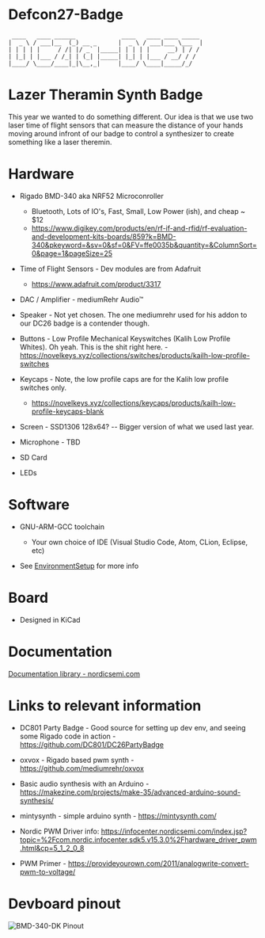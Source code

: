 # Defcon27-Badge

```
 ____   ____ ______             ____   ____ ____ _____
|  _ \ / ___|__  (_) __ _      |  _ \ / ___|___ \___  |
| | | | |     / /| |/ _` |_____| | | | |     __) | / /
| |_| | |___ / /_| | (_| |_____| |_| | |___ / __/ / /
|____/ \____/____|_|\__,_|     |____/ \____|_____/_/
```

# Lazer Theramin Synth Badge

This year we wanted to do something different. Our idea is that we use two laser time of flight sensors that can measure the distance of your hands moving around infront of our badge to control a synthesizer to create something like a laser theremin.

# Hardware

- Rigado BMD-340 aka NRF52 Microconroller
  - Bluetooth, Lots of IO's, Fast, Small, Low Power (ish), and cheap ~ $12
  - https://www.digikey.com/products/en/rf-if-and-rfid/rf-evaluation-and-development-kits-boards/859?k=BMD-340&pkeyword=&sv=0&sf=0&FV=ffe0035b&quantity=&ColumnSort=0&page=1&pageSize=25

- Time of Flight Sensors - Dev modules are from Adafruit 
  - https://www.adafruit.com/product/3317

- DAC / Amplifier - mediumRehr Audio™

- Speaker - Not yet chosen. The one mediumrehr used for his addon to our DC26 badge is a contender though.

- Buttons - Low Profile Mechanical Keyswitches (Kalih Low Profile Whites). Oh yeah. This is the shit right here. - https://novelkeys.xyz/collections/switches/products/kailh-low-profile-switches

- Keycaps - Note, the low profile caps are for the Kalih low profile switches only. 
  - https://novelkeys.xyz/collections/keycaps/products/kailh-low-profile-keycaps-blank

- Screen - SSD1306 128x64? -- Bigger version of what we used last year.

- Microphone - TBD

- SD Card

- LEDs

# Software

- GNU-ARM-GCC toolchain
    - Your own choice of IDE (Visual Studio Code, Atom, CLion, Eclipse, etc)

- See [EnvironmentSetup](EnvironmentSetup.md) for more info


# Board

- Designed in KiCad

# Documentation

[Documentation library - nordicsemi.com](https://www.nordicsemi.com/DocLib)

# Links to relevant information

- DC801 Party Badge - Good source for setting up dev env, and seeing some Rigado code in action - https://github.com/DC801/DC26PartyBadge

- oxvox - Rigado based pwm synth - https://github.com/mediumrehr/oxvox

- Basic audio synthesis with an Arduino - https://makezine.com/projects/make-35/advanced-arduino-sound-synthesis/

- mintysynth - simple arduino synth - https://mintysynth.com/

- Nordic PWM Driver info: https://infocenter.nordicsemi.com/index.jsp?topic=%2Fcom.nordic.infocenter.sdk5.v15.3.0%2Fhardware_driver_pwm.html&cp=5_1_2_0_8

- PWM Primer - https://provideyourown.com/2011/analogwrite-convert-pwm-to-voltage/

# Devboard pinout

![BMD-340-DK Pinout](https://i.imgur.com/5dEBRfZ.jpg)
